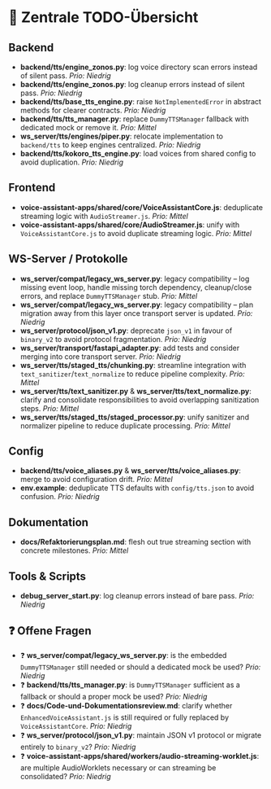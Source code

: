 # 📌 Zentrale TODO-Übersicht

## Backend
- **backend/tts/engine_zonos.py**: log voice directory scan errors instead of silent pass. _Prio: Niedrig_
- **backend/tts/engine_zonos.py**: log cleanup errors instead of silent pass. _Prio: Niedrig_
- **backend/tts/base_tts_engine.py**: raise `NotImplementedError` in abstract methods for clearer contracts. _Prio: Niedrig_
- **backend/tts/tts_manager.py**: replace `DummyTTSManager` fallback with dedicated mock or remove it. _Prio: Mittel_
- **ws_server/tts/engines/piper.py**: relocate implementation to `backend/tts` to keep engines centralized. _Prio: Niedrig_
- **backend/tts/kokoro_tts_engine.py**: load voices from shared config to avoid duplication. _Prio: Niedrig_

## Frontend
- **voice-assistant-apps/shared/core/VoiceAssistantCore.js**: deduplicate streaming logic with `AudioStreamer.js`. _Prio: Mittel_
- **voice-assistant-apps/shared/core/AudioStreamer.js**: unify with `VoiceAssistantCore.js` to avoid duplicate streaming logic. _Prio: Mittel_

## WS-Server / Protokolle
- **ws_server/compat/legacy_ws_server.py**: legacy compatibility – log missing event loop, handle missing torch dependency, cleanup/close errors, and replace `DummyTTSManager` stub. _Prio: Mittel_
- **ws_server/compat/legacy_ws_server.py**: legacy compatibility – plan migration away from this layer once transport server is updated. _Prio: Niedrig_
- **ws_server/protocol/json_v1.py**: deprecate `json_v1` in favour of `binary_v2` to avoid protocol fragmentation. _Prio: Niedrig_
- **ws_server/transport/fastapi_adapter.py**: add tests and consider merging into core transport server. _Prio: Niedrig_
- **ws_server/tts/staged_tts/chunking.py**: streamline integration with `text_sanitizer`/`text_normalize` to reduce pipeline complexity. _Prio: Mittel_
- **ws_server/tts/text_sanitizer.py** & **ws_server/tts/text_normalize.py**: clarify and consolidate responsibilities to avoid overlapping sanitization steps. _Prio: Mittel_
- **ws_server/tts/staged_tts/staged_processor.py**: unify sanitizer and normalizer pipeline to reduce duplicate processing. _Prio: Mittel_

## Config
- **backend/tts/voice_aliases.py** & **ws_server/tts/voice_aliases.py**: merge to avoid configuration drift. _Prio: Mittel_
- **env.example**: deduplicate TTS defaults with `config/tts.json` to avoid confusion. _Prio: Niedrig_

## Dokumentation
- **docs/Refaktorierungsplan.md**: flesh out true streaming section with concrete milestones. _Prio: Mittel_

## Tools & Scripts
- **debug_server_start.py**: log cleanup errors instead of bare pass. _Prio: Niedrig_

## ❓ Offene Fragen
- ❓ **ws_server/compat/legacy_ws_server.py**: is the embedded `DummyTTSManager` still needed or should a dedicated mock be used? _Prio: Niedrig_
- ❓ **backend/tts/tts_manager.py**: is `DummyTTSManager` sufficient as a fallback or should a proper mock be used? _Prio: Niedrig_
- ❓ **docs/Code-und-Dokumentationsreview.md**: clarify whether `EnhancedVoiceAssistant.js` is still required or fully replaced by `VoiceAssistantCore`. _Prio: Niedrig_
- ❓ **ws_server/protocol/json_v1.py**: maintain JSON v1 protocol or migrate entirely to `binary_v2`? _Prio: Niedrig_
- ❓ **voice-assistant-apps/shared/workers/audio-streaming-worklet.js**: are multiple AudioWorklets necessary or can streaming be consolidated? _Prio: Niedrig_

